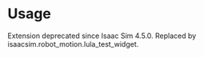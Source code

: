 # Usage

Extension deprecated since Isaac Sim 4.5.0. Replaced by isaacsim.robot_motion.lula_test_widget.


